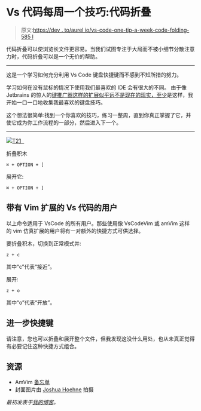 # Vs 代码每周一个技巧:代码折叠

> 原文:[https://dev . to/aurel io/vs-code-one-tip-a-week-code-folding-585 l](https://dev.to/aurelio/vs-code-one-tip-a-week-code-folding-585l)

代码折叠可以使浏览长文件更容易。当我们试图专注于大局而不被小细节分散注意力时，代码折叠可以是一个无价的帮助。

* * *

这是一个学习如何充分利用 Vs Code 键盘快捷键而不感到不知所措的努力。

学习如何在没有鼠标的情况下使用我们最喜欢的 IDE 会有很大的不同。
由于像 Jetbrains 的惊人的[键推广器这样的扩展似乎](https://plugins.jetbrains.com/plugin/4455-key-promoter)[远不是现在的现实，至少](https://github.com/Microsoft/vscode/issues/26729)是这样，我开始一口一口地收集我最喜欢的键盘技巧。

这个想法很简单:找到一个你喜欢的技巧，练习一整周，直到你真正掌握了它，并使它成为你工作流程的一部分，然后进入下一个。

* * *

[![](../Images/8b4b58c56fff211991d67ee580e6880f.png)T2】](https://res.cloudinary.com/practicaldev/image/fetch/s--iKxkNgVO--/c_limit%2Cf_auto%2Cfl_progressive%2Cq_66%2Cw_880/https://media.githubusercontent.com/media/nobitagit/blog-files/master/images/2019-7-26-vscode-tip-code-folding.gif)

折叠积木

```
⌘ + OPTION + [ 
```

展开它:

```
⌘ + OPTION + ] 
```

## [](#users-of-vs-code-with-vim-extensions)带有 Vim 扩展的 Vs 代码的用户

以上命令适用于 VsCode 的所有用户。那些使用像 VsCodeVim 或 amVim 这样的 vim 仿真扩展的用户将有一对额外的快捷方式可供选择。

要折叠积木，切换到正常模式并:

```
z + c 
```

其中“c”代表“接近”。

展开:

```
z + o 
```

其中“o”代表“开放”。

## [](#further-shortcuts)进一步快捷键

请注意，您也可以折叠和展开整个文件，但我发现这没什么用处，也从未真正觉得有必要记住这种快捷方式组合。

## [](#resources)资源

*   AmVim [备忘单](https://github.com/aioutecism/amVim-for-VSCode/issues/1)
*   封面图片由 [Joshua Hoehne](https://unsplash.com/@mrthetrain) 拍摄

*最初发表于[我的博客](https://nobitagit.github.io/blog/vscode-tip-code-folding/)。*